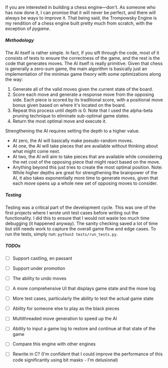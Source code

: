 If you are interested in building a chess engine—don't. As someone who has now done it, I can promise that it will never be perfect, and there will always be ways to improve it. That being said, the Trompowsky Engine is my rendition of a chess engine built pretty much from scratch, with the exception of _pygame_.

##### Methodology
The AI itself is rather simple. In fact, if you sift through the code, most of it consists of tests to ensure the correctness of the game, and the rest is the code that generates moves. The AI itself is really primitive. Given that chess is generally a zero-sum game, the main algorithm is basically just an implementation of the minimax game theory with some optimizations along the way:

1. Generate all of the valid moves given the current state of the board.
2. Score each move and generate a response move from the opposing side. Each piece is scored by its traditional score, with a positional move bonus given based on where it's located on the board.
3. Repeat this process until depth is 0. Note that I used the alpha-beta pruning technique to eliminate sub-optimal game states.
4. Return the most optimal move and execute it.

Strengthening the AI requires setting the depth to a higher value.
- At zero, the AI will basically make pseudo-random moves.
- At one, the AI will take pieces that are available without thinking about what might come next.
- At two, the AI will aim to take pieces that are available while considering the net cost of the opposing piece that might react based on the move.
- Anything beyond this just tries to create the most optimal position.
  Note: While higher depths are great for strengthening the brainpower of the AI, it also takes exponentially more time to generate moves, given that each move opens up a whole new set of opposing moves to consider.
 
##### Testing
Testing was a critical part of the development cycle. This was one of the first projects where I wrote unit test cases before writing out the functionality. I did this to ensure that I would not waste too much time debugging (it happened anyway). The sanity checking saved a lot of time but still needs work to capture the overall game flow and edge cases. To run the tests, simply run: `python3 tests/run_tests.py`.

##### TODOs
- [ ] Support castling, en passant
- [ ] Support under promotion
- [ ] The ability to undo moves
- [ ] A more comprehensive UI that displays game state and the move log
- [ ] More test cases, particularly the ability to test the actual game state
- [ ] Ability for someone else to play as the black pieces
- [ ] Multithreaded move generation to speed up the AI
- [ ] Ability to input a game log to restore and continue at that state of the game
- [ ] Compare this engine with other engines
- [ ] Rewrite in C? (I'm confident that I could improve the performance of this code significantly using bit masks - I'm delusional)

